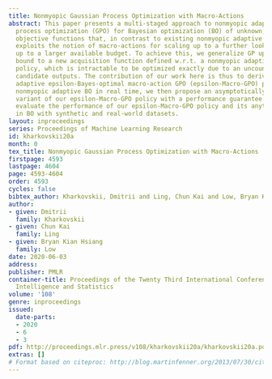 ```yaml
---
title: Nonmyopic Gaussian Process Optimization with Macro-Actions
abstract: This paper presents a multi-staged approach to nonmyopic adaptive Gaussian
  process optimization (GPO) for Bayesian optimization (BO) of unknown, highly complex
  objective functions that, in contrast to existing nonmyopic adaptive BO algorithms,
  exploits the notion of macro-actions for scaling up to a further lookahead to match
  up to a larger available budget. To achieve this, we generalize GP upper confidence
  bound to a new acquisition function defined w.r.t. a nonmyopic adaptive macro-action
  policy, which is intractable to be optimized exactly due to an uncountable set of
  candidate outputs. The contribution of our work here is thus to derive a nonmyopic
  adaptive epsilon-Bayes-optimal macro-action GPO (epsilon-Macro-GPO) policy. To perform
  nonmyopic adaptive BO in real time, we then propose an asymptotically optimal anytime
  variant of our epsilon-Macro-GPO policy with a performance guarantee. We empirically
  evaluate the performance of our epsilon-Macro-GPO policy and its anytime variant
  in BO with synthetic and real-world datasets.
layout: inproceedings
series: Proceedings of Machine Learning Research
id: kharkovskii20a
month: 0
tex_title: Nonmyopic Gaussian Process Optimization with Macro-Actions
firstpage: 4593
lastpage: 4604
page: 4593-4604
order: 4593
cycles: false
bibtex_author: Kharkovskii, Dmitrii and Ling, Chun Kai and Low, Bryan Kian Hsiang
author:
- given: Dmitrii
  family: Kharkovskii
- given: Chun Kai
  family: Ling
- given: Bryan Kian Hsiang
  family: Low
date: 2020-06-03
address: 
publisher: PMLR
container-title: Proceedings of the Twenty Third International Conference on Artificial
  Intelligence and Statistics
volume: '108'
genre: inproceedings
issued:
  date-parts:
  - 2020
  - 6
  - 3
pdf: http://proceedings.mlr.press/v108/kharkovskii20a/kharkovskii20a.pdf
extras: []
# Format based on citeproc: http://blog.martinfenner.org/2013/07/30/citeproc-yaml-for-bibliographies/
---
```


